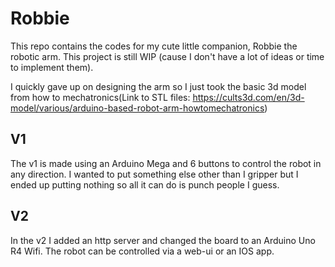 # Robbie 

This repo contains the codes for my cute little companion, Robbie the robotic arm. This project is still WIP (cause I don't have a lot of ideas or time to implement them).

I quickly gave up on designing the arm so I just took the basic 3d model from how to mechatronics(Link to STL files: https://cults3d.com/en/3d-model/various/arduino-based-robot-arm-howtomechatronics)

## V1

The v1 is made using an Arduino Mega and 6 buttons to control the robot in any direction. I wanted to put something else other than I gripper but I ended up putting nothing so all it can do is punch people I guess.

## V2

In the v2 I added an http server and changed the board to an Arduino Uno R4 Wifi. The robot can be controlled via a web-ui or an IOS app. 